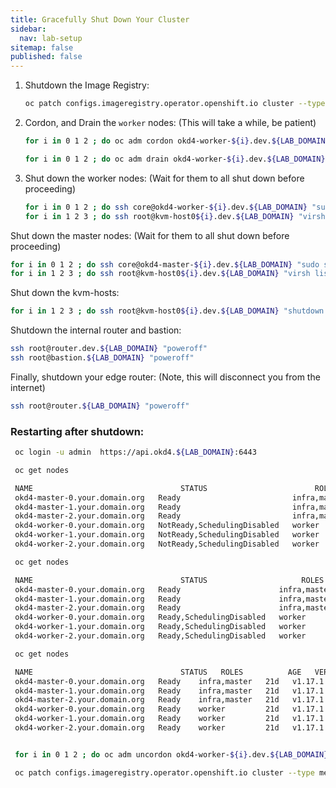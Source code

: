```yaml
---
title: Gracefully Shut Down Your Cluster
sidebar:
  nav: lab-setup
sitemap: false
published: false
---
```


1. Shutdown the Image Registry:

   ```bash
   oc patch configs.imageregistry.operator.openshift.io cluster --type merge --patch '{"spec":{"managementState":"Removed"}}'
   ```

1. Cordon, and Drain the `worker` nodes:  (This will take a while, be patient)

   ```bash
   for i in 0 1 2 ; do oc adm cordon okd4-worker-${i}.dev.${LAB_DOMAIN} ; done

   for i in 0 1 2 ; do oc adm drain okd4-worker-${i}.dev.${LAB_DOMAIN} --ignore-daemonsets --force --grace-period=60 --delete-emptydir-data; done
   ```

1. Shut down the worker nodes: (Wait for them to all shut down before proceeding)

   ```bash
   for i in 0 1 2 ; do ssh core@okd4-worker-${i}.dev.${LAB_DOMAIN} "sudo shutdown -h now"; done
   for i in 1 2 3 ; do ssh root@kvm-host0${i}.dev.${LAB_DOMAIN} "virsh list --all" ; done
   ```

Shut down the master nodes: (Wait for them to all shut down before proceeding)

   ```bash
   for i in 0 1 2 ; do ssh core@okd4-master-${i}.dev.${LAB_DOMAIN} "sudo shutdown -h now"; done
   for i in 1 2 3 ; do ssh root@kvm-host0${i}.dev.${LAB_DOMAIN} "virsh list --all" ; done
   ```

Shut down the kvm-hosts:

   ```bash
   for i in 1 2 3 ; do ssh root@kvm-host0${i}.dev.${LAB_DOMAIN} "shutdown -h now" ; done
   ```

Shutdown the internal router and bastion:

   ```bash
   ssh root@router.dev.${LAB_DOMAIN} "poweroff"
   ssh root@bastion.${LAB_DOMAIN} "poweroff"
   ```

Finally, shutdown your edge router: (Note, this will disconnect you from the internet)

   ```bash
   ssh root@router.${LAB_DOMAIN} "poweroff"
   ```

### Restarting after shutdown:

   ```bash
    oc login -u admin  https://api.okd4.${LAB_DOMAIN}:6443

    oc get nodes

    NAME                                 STATUS                        ROLES          AGE   VERSION
    okd4-master-0.your.domain.org   Ready                         infra,master   21d   v1.17.1
    okd4-master-1.your.domain.org   Ready                         infra,master   21d   v1.17.1
    okd4-master-2.your.domain.org   Ready                         infra,master   21d   v1.17.1
    okd4-worker-0.your.domain.org   NotReady,SchedulingDisabled   worker         21d   v1.17.1
    okd4-worker-1.your.domain.org   NotReady,SchedulingDisabled   worker         21d   v1.17.1
    okd4-worker-2.your.domain.org   NotReady,SchedulingDisabled   worker         21d   v1.17.1

    oc get nodes

    NAME                                 STATUS                     ROLES          AGE   VERSION
    okd4-master-0.your.domain.org   Ready                      infra,master   21d   v1.17.1
    okd4-master-1.your.domain.org   Ready                      infra,master   21d   v1.17.1
    okd4-master-2.your.domain.org   Ready                      infra,master   21d   v1.17.1
    okd4-worker-0.your.domain.org   Ready,SchedulingDisabled   worker         21d   v1.17.1
    okd4-worker-1.your.domain.org   Ready,SchedulingDisabled   worker         21d   v1.17.1
    okd4-worker-2.your.domain.org   Ready,SchedulingDisabled   worker         21d   v1.17.1

    oc get nodes

    NAME                                 STATUS   ROLES          AGE   VERSION
    okd4-master-0.your.domain.org   Ready    infra,master   21d   v1.17.1
    okd4-master-1.your.domain.org   Ready    infra,master   21d   v1.17.1
    okd4-master-2.your.domain.org   Ready    infra,master   21d   v1.17.1
    okd4-worker-0.your.domain.org   Ready    worker         21d   v1.17.1
    okd4-worker-1.your.domain.org   Ready    worker         21d   v1.17.1
    okd4-worker-2.your.domain.org   Ready    worker         21d   v1.17.1


    for i in 0 1 2 ; do oc adm uncordon okd4-worker-${i}.dev.${LAB_DOMAIN} ; done

    oc patch configs.imageregistry.operator.openshift.io cluster --type merge --patch '{"spec":{"managementState":"Managed"}}'
   ```
